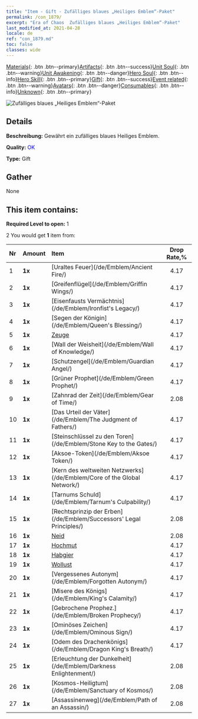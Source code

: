 ```yaml
---
title: "Item - Gift - Zufälliges blaues „Heiliges Emblem“-Paket"
permalink: /con_1879/
excerpt: "Era of Chaos  Zufälliges blaues „Heiliges Emblem“-Paket"
last_modified_at: 2021-04-28
locale: de
ref: "con_1879.md"
toc: false
classes: wide
---
```

 [Materials](/ItemsDE/){: .btn .btn--primary}[Artifacts](/ItemsDE/Artifacts/){: .btn .btn--success}[Unit Soul](/ItemsDE/UnitSoul/){: .btn .btn--warning}[Unit Awakening](/ItemsDE/UnitAwakening/){: .btn .btn--danger}[Hero Soul](/ItemsDE/HeroSoul/){: .btn .btn--info}[Hero Skill](/ItemsDE/HeroSkill/){: .btn .btn--primary}[Gift](/ItemsDE/Gift/){: .btn .btn--success}[Event related](/ItemsDE/Events/){: .btn .btn--warning}[Avatars](/ItemsDE/Avatars/){: .btn .btn--danger}[Consumables](/ItemsDE/Consumables/){: .btn .btn--info}[Unknown](/ItemsDE/Unknown/){: .btn .btn--primary}

 ![Zufälliges blaues „Heiliges Emblem“-Paket](/images/t/i_907502.png)

## Details
 **Beschreibung:** Gewährt ein zufälliges blaues Heiliges Emblem.

 **Quality:** <span style="color: #0000CD">OK</span>

 **Type:** Gift

## Gather

  None

## This item contains:

 **Required Level to open:** 1

 2 You would get **1** item  from:

  | Nr | Amount |     Item    | Drop Rate,% |
  |:---|:-------|:------------|:---------:|
  | 1 |  **1x** | [Uraltes Feuer](/de/Emblem/Ancient Fire/) | 4.17 | 
  | 2 |  **1x** | [Greifenflügel](/de/Emblem/Griffin Wings/) | 4.17 | 
  | 3 |  **1x** | [Eisenfausts Vermächtnis](/de/Emblem/Ironfist's Legacy/) | 4.17 | 
  | 4 |  **1x** | [Segen der Königin](/de/Emblem/Queen's Blessing/) | 4.17 | 
  | 5 |  **1x** | [Zeuge](/de/Emblem/Witness/) | 4.17 | 
  | 6 |  **1x** | [Wall der Weisheit](/de/Emblem/Wall of Knowledge/) | 4.17 | 
  | 7 |  **1x** | [Schutzengel](/de/Emblem/Guardian Angel/) | 4.17 | 
  | 8 |  **1x** | [Grüner Prophet](/de/Emblem/Green Prophet/) | 4.17 | 
  | 9 |  **1x** | [Zahnrad der Zeit](/de/Emblem/Gear of Time/) | 2.08 | 
  | 10 |  **1x** | [Das Urteil der Väter](/de/Emblem/The Judgment of Fathers/) | 4.17 | 
  | 11 |  **1x** | [Steinschlüssel zu den Toren](/de/Emblem/Stone Key to the Gates/) | 4.17 | 
  | 12 |  **1x** | [Aksoe-Token](/de/Emblem/Aksoe Token/) | 4.17 | 
  | 13 |  **1x** | [Kern des weltweiten Netzwerks](/de/Emblem/Core of the Global Network/) | 4.17 | 
  | 14 |  **1x** | [Tarnums Schuld](/de/Emblem/Tarnum's Culpability/) | 4.17 | 
  | 15 |  **1x** | [Rechtsprinzip der Erben](/de/Emblem/Successors' Legal Principles/) | 2.08 | 
  | 16 |  **1x** | [Neid](/de/Emblem/Jealousy/) | 2.08 | 
  | 17 |  **1x** | [Hochmut](/de/Emblem/Arrogance/) | 4.17 | 
  | 18 |  **1x** | [Habgier](/de/Emblem/Greed/) | 4.17 | 
  | 19 |  **1x** | [Wollust](/de/Emblem/Lust/) | 4.17 | 
  | 20 |  **1x** | [Vergessenes Autonym](/de/Emblem/Forgotten Autonym/) | 4.17 | 
  | 21 |  **1x** | [Misere des Königs](/de/Emblem/King's Calamity/) | 4.17 | 
  | 22 |  **1x** | [Gebrochene Prophez.](/de/Emblem/Broken Prophecy/) | 4.17 | 
  | 23 |  **1x** | [Ominöses Zeichen](/de/Emblem/Ominous Sign/) | 4.17 | 
  | 24 |  **1x** | [Odem des Drachenkönigs](/de/Emblem/Dragon King's Breath/) | 4.17 | 
  | 25 |  **1x** | [Erleuchtung der Dunkelheit](/de/Emblem/Darkness Enlightenment/) | 2.08 | 
  | 26 |  **1x** | [Kosmos-Heiligtum](/de/Emblem/Sanctuary of Kosmos/) | 2.08 | 
  | 27 |  **1x** | [Assassinenweg](/de/Emblem/Path of an Assassin/) | 2.08 | 
